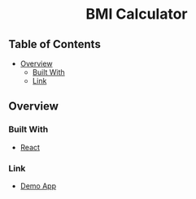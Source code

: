 <!-- Please update value in the {}  -->

<h1 align="center">BMI Calculator</h1>


<!-- TABLE OF CONTENTS -->

## Table of Contents

- [Overview](#overview)
  - [Built With](#built-with)
  - [Link](#link)


<!-- OVERVIEW -->

## Overview


### Built With

<!-- This section should list any major frameworks that you built your project using. Here are a few examples.-->

- [React](https://react.dev/)

### Link
- [Demo App](https://bmi-calculator-bmicalculator.netlify.app/)
